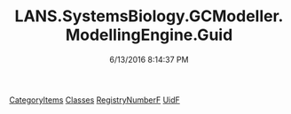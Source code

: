 ﻿---
title: LANS.SystemsBiology.GCModeller.ModellingEngine.Guid
date: 6/13/2016 8:14:37 PM
---

[CategoryItems](T-LANS.SystemsBiology.GCModeller.ModellingEngine.Guid.CategoryItems.html)
[Classes](T-LANS.SystemsBiology.GCModeller.ModellingEngine.Guid.Classes.html)
[RegistryNumberF](T-LANS.SystemsBiology.GCModeller.ModellingEngine.Guid.RegistryNumberF.html)
[UidF](T-LANS.SystemsBiology.GCModeller.ModellingEngine.Guid.UidF.html)
